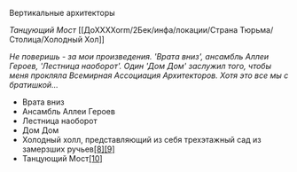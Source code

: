 Вертикальные архитекторы

_Танцующий Мост_
[[ДоХХХХоrm/2Бек/инфа/локации/Страна Тюрьма/Столица/Холодный Хол]]

_Не поверишь - за мои произведения. 'Врата вниз', ансамбль Аллеи Героев, 'Лестница наоборот'. Один 'Дом Дом' заслужил того, чтобы меня прокляла Всемирная Ассоциация Архитекторов. Хотя это все мы с братишкой..._

-   Врата вниз
-   Ансамбль Аллеи Героев
-   Лестница наоборот
-   Дом Дом
-   Холодный холл, представляющий из себя трехэтажный сад из замерзших ручьев[[8]](https://pathologic.fandom.com/ru/wiki/%D0%A1%D1%82%D0%BE%D0%BB%D0%B8%D1%86%D0%B0#cite_note-8)[[9]](https://pathologic.fandom.com/ru/wiki/%D0%A1%D1%82%D0%BE%D0%BB%D0%B8%D1%86%D0%B0#cite_note-9)
-   Танцующий Мост[[10]](https://pathologic.fandom.com/ru/wiki/%D0%A1%D1%82%D0%BE%D0%BB%D0%B8%D1%86%D0%B0#cite_note-10)
